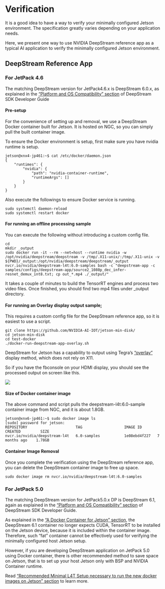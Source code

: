 # Verification

It is a good idea to have a way to verify your minimally configured Jetson environment. The specification greatly varies depending on your application needs.

Here, we present one way to use NVIDIA DeepStream reference app as a typical AI application to verify the minimally configured Jetson environment.

## DeepStream Reference App

### For JetPack 4.6

The matching DeepStream version for JetPack4.6.x is DeepStream 6.0.x, as explained in the [“Platform and OS Compatibility” section](https://docs.nvidia.com/metropolis/deepstream/dev-guide/text/DS_Quickstart.html#platform-and-os-compatibility) of DeepStream SDK Developer Guide

#### Pre-setup

For the convenience of setting up and removal, we use a DeepStream Docker container built for Jetson. It is hosted on NGC, so you can simply pull the built container image.

To ensure the Docker environment is setup, first make sure you have nvidia runtime is setup.

```
jetson@xnx4-jp461:~$ cat /etc/docker/daemon.json 
{
    "runtimes": {
        "nvidia": {
            "path": "nvidia-container-runtime",
            "runtimeArgs": []
        }
    }
}
```

Also execute the followings to ensure Docker service is running.

```
sudo systemctl daemon-reload
sudo systemctl restart docker
```

#### For running an offline processing sample

You can execute the following without introducing a custom config file.

```
cd
mkdir _output
sudo docker run -it --rm --net=host --runtime nvidia -w /opt/nvidia/deepstream/deepstream -v /tmp/.X11-unix/:/tmp/.X11-unix -v ${PWD}/_output:/opt/nvidia/deepstream/deepstream/_output nvcr.io/nvidia/deepstream-l4t:6.0-samples bash -c "deepstream-app -c samples/configs/deepstream-app/source2_1080p_dec_infer-resnet_demux_int8.txt; cp out_*.mp4 ./_output/"
```

It takes a couple of minutes to build the TensorRT engines and process two video files.
Once finished, you should find two mp4 files under _output directory.

#### For running an Overlay display output sample;

This requires a custom config file for the DeepStream reference app, so it is easiest to use a script.

```
git clone https://github.com/NVIDIA-AI-IOT/jetson-min-disk/
cd jetson-min-disk
cd test-docker
./docker-run-deepstream-app-overlay.sh
```

DeepStream for Jetson has a capability to output using Tegra’s [“overlay”](https://docs.nvidia.com/metropolis/deepstream/5.0DP/dev-guide/index.html#page/DeepStream_Development_Guide/deepstream_app_config.3.2.html#wwpID0ENHA) display method, which does not rely on X11.

So if you have the fbconsole on your HDMI display, you should see the processed output on screen like this.

![](./images/DS-Container-Overlay.gif)

#### Size of Docker container image

The above command and script pulls the deepstream-l4t:6.0-sample container image from NGC, and it is about 1.8GB.

```
jetson@xnx6-jp461:~$ sudo docker image ls
[sudo] password for jetson: 
REPOSITORY                      TAG                   IMAGE ID       CREATED         SIZE
nvcr.io/nvidia/deepstream-l4t   6.0-samples           1e08ebd4f227   7 months ago    1.78GB
```

#### Container Image Removal

Once you complete the verification using the DeepStream reference app, you can delete the DeepStream container image to free up space.

```
sudo docker image rm nvcr.io/nvidia/deepstream-l4t:6.0-samples
```

### For JetPack 5.0

The matching DeepStream version for JetPack5.0.x DP is DeepStream 6.1, again as explained in the [“Platform and OS Compatibility” section](https://docs.nvidia.com/metropolis/deepstream/dev-guide/text/DS_Quickstart.html#platform-and-os-compatibility) of DeepStream SDK Developer Guide.

As explained in the [“A Docker Container for Jetson” section](https://docs.nvidia.com/metropolis/deepstream/dev-guide/text/DS_docker_containers.html#a-docker-container-for-jetson), the DeepStream 6.1 container no longer expects CUDA, TensorRT to be installed on the Jetson device, because it is included within the container image. Therefore, such “fat” container cannot be effectively used for verifying the minimally configured host Jetson setup.

However, if you are developing DeepStream application on JetPack 5.0 using Docker container, there is other recommended method to save space on Jetson, that is to set up your host Jetson only with BSP and NVIDIA Container runtime.

Read [“Recommended Minimal L4T Setup necessary to run the new docker images on Jetson” section](https://docs.nvidia.com/metropolis/deepstream/dev-guide/text/DS_docker_containers.html#recommended-minimal-l4t-setup-necessary-to-run-the-new-docker-images-on-jetson) to learn more.

